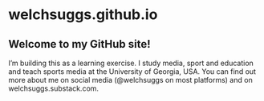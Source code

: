 # welchsuggs.github.io
## Welcome to my GitHub site!
I’m building this as a learning exercise. I study media, sport and education and teach sports media at the University of Georgia, USA. You can find out more about me on social media (@welchsuggs on most platforms) and on welchsuggs.substack.com.

